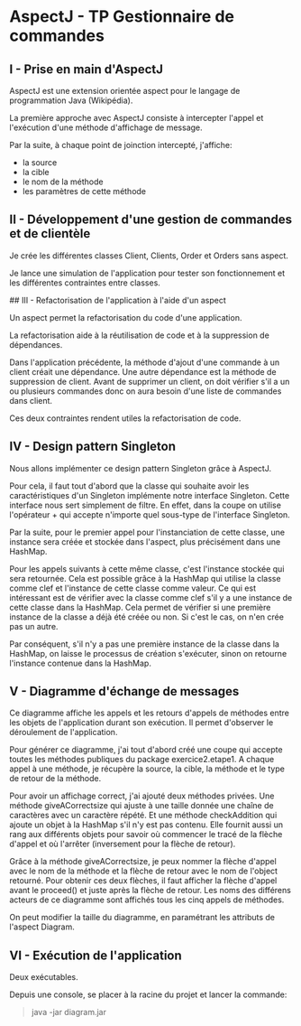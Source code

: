 # AspectJ - TP Gestionnaire de commandes

## I - Prise en main d'AspectJ

AspectJ est une extension orientée aspect pour le langage de programmation Java (Wikipédia).

La première approche avec AspectJ consiste à intercepter l'appel et l'exécution d'une méthode d'affichage de message.

Par la suite, à chaque point de joinction intercepté, j'affiche:
* la source
* la cible
* le nom de la méthode
* les paramètres de cette méthode

## II - Développement d'une gestion de commandes et de clientèle

Je crée les différentes classes Client, Clients, Order et Orders sans aspect.

Je lance une simulation de l'application pour tester son fonctionnement et les différentes contraintes entre classes.

## III - Refactorisation de l'application à l'aide d'un aspect

Un aspect permet la refactorisation du code d'une application.

La refactorisation aide à la réutilisation de code et à la suppression de dépendances.

Dans l'application précédente, la méthode d'ajout d'une commande à un client créait une dépendance.
Une autre dépendance est la méthode de suppression de client. Avant de supprimer un client, on doit vérifier s'il a un ou plusieurs commandes donc on aura besoin d'une liste de commandes dans client.

Ces deux contraintes rendent utiles la refactorisation de code.


## IV - Design pattern Singleton

Nous allons implémenter ce design pattern Singleton grâce à AspectJ.

Pour cela, il faut tout d'abord que la classe qui souhaite avoir les caractéristiques d'un Singleton implémente notre interface Singleton. Cette interface nous sert simplement de filtre. En effet, dans la coupe on utilise l'opérateur + qui accepte n'importe quel sous-type de l'interface Singleton.

Par la suite, pour le premier appel pour l'instanciation de cette classe, une instance sera créée et stockée dans l'aspect, plus précisément dans une HashMap. 

Pour les appels suivants à cette même classe, c'est l'instance stockée qui sera retournée. Cela est possible grâce à la HashMap qui utilise la classe comme clef et l'instance de cette classe comme valeur. Ce qui est intéressant est de vérifier avec la classe comme clef s'il y a une instance de cette classe dans la HashMap. Cela permet de vérifier si une première instance de la classe a déjà été créée ou non. Si c'est le cas, on n'en crée pas un autre.

Par conséquent, s'il n'y a pas une première instance de la classe dans la HashMap, on laisse le processus de création s'exécuter, sinon on retourne l'instance contenue dans la HashMap.

## V - Diagramme d'échange de messages

Ce diagramme affiche les appels et les retours d'appels de méthodes entre les objets de l'application durant son exécution. Il permet d'observer le déroulement de l'application.

Pour générer ce diagramme, j'ai tout d'abord créé une coupe qui accepte toutes les méthodes publiques du package exercice2.etape1.
A chaque appel à une méthode, je récupère la source, la cible, la méthode et le type de retour de la méthode.

Pour avoir un affichage correct, j'ai ajouté deux méthodes privées. Une méthode giveACorrectsize qui ajuste à une taille donnée une chaîne de caractères avec un caractère répété. Et une méthode checkAddition qui ajoute un objet à la HashMap s'il n'y est pas contenu. Elle fournit aussi un rang aux différents objets pour savoir où commencer le tracé de la flèche d'appel et où l'arrêter (inversement pour la flèche de retour).

Grâce à la méthode giveACorrectsize, je peux nommer la flèche d'appel avec le nom de la méthode et la flèche de retour avec le nom de l'object retourné. Pour obtenir ces deux flèches, il faut afficher la flèche d'appel avant le proceed() et juste après la flèche de retour. Les noms des différens acteurs de ce diagramme sont affichés tous les cinq appels de méthodes.

On peut modifier la taille du diagramme, en paramétrant les attributs de l'aspect Diagram.

## VI - Exécution de l'application

Deux exécutables.

Depuis une console, se placer à la racine du projet et lancer la commande:
> java -jar diagram.jar

